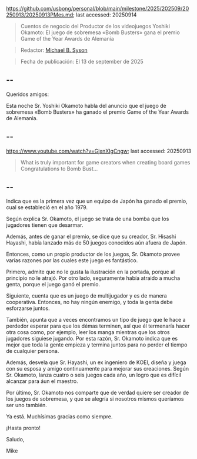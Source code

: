 https://github.com/usbong/personal/blob/main/milestone/2025/202509/20250913/20250913PMes.md; last accessed: 20250914

> Cuentos de negocio del Productor de los videojuegos Yoshiki Okamoto: El juego de sobremesa «Bomb Busters» gana el premio Game of the Year Awards de Alemania

> Redactor: [Michael B. Syson](https://www.linkedin.com/in/michaelsyson/)

> Fecha de publicación: El 13 de september de 2025

## --

Queridos amigos:

Esta noche Sr. Yoshiki Okamoto habla del anuncio que el juego de sobremesa «Bomb Busters» ha ganado el premio Game of the Year Awards de Alemania.

## --

https://www.youtube.com/watch?v=GjxnXIgCngw; last accessed: 20250913

> What is truly important for game creators when creating board games Congratulations to Bomb Bust... 

## --

Indica que es la primera vez que un equipo de Japón ha ganado el premio, cual se estableció en el año 1979. 

Según explica Sr. Okamoto, el juego se trata de una bomba que los jugadores tienen que desarmar. 

Además, antes de ganar el premio, se dice que su creador, Sr. Hisashi Hayashi, había lanzado más de 50 juegos conocidos aún afuera de Japón.

Entonces, como un propio productor de los juegos, Sr. Okamoto provee varias razones por las cuales este juego es fantástico.

Primero, admite que no le gusta la ilustración en la portada, porque al principio no le atrajó. Por otro lado, seguramente había atraido a mucha genta, porque el juego ganó el premio. 

Siguiente, cuenta que es un juego de multijugador y es de manera cooperativa. Entonces, no hay ningún enemigo, y toda la genta debe esforzarse juntos. 

También, apunta que a veces encontramos un tipo de juego que le hace a perdedor esperar para que los démas terminen, así que él termenaría hacer otra cosa como, por ejemplo, leer los manga mientras que los otros jugadores siguiese jugando. Por esta razón, Sr. Okamoto indica que es mejor que toda la gente empieza y termina juntos para no perder el tiempo de cualquier persona.

Además, desvela que Sr. Hayashi, un ex ingeniero de KOEI, diseña y juega con su esposa y amigo continuamente para mejorar sus creaciones. Según Sr. Okamoto, lanza cuatro o seis juegos cada año, un logro que es difícil alcanzar para áun el maestro.

Por último, Sr. Okamoto nos comparte que de verdad quiere ser creador de los juegos de sobremesa, y que se alegría si nosotros mismos queríamos ser uno también.

Ya está. Muchísimas gracias como siempre.

¡Hasta pronto!

Saludo,

Mike